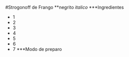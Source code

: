 #Strogonoff de Frango
**negrito _italico_
***Ingredientes
 - 1
 - 2
 - 3
 - 4
 - 5
 - 6
 - 7
***Modo de preparo

